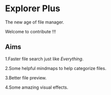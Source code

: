 # Explorer Plus
The new age of file manager.

Welcome to contribute !!!

## Aims
1.Faster file search just like _Everything_.

2.Some helpful mindmaps to help categorize files.

3.Better file preview.

4.Some amazing visual effects.
